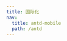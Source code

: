 ```yaml
---
title: 国际化
nav:
  title: antd-mobile
  path: /antd
---
```


<code src="./demos/basic.tsx" />

<API/>